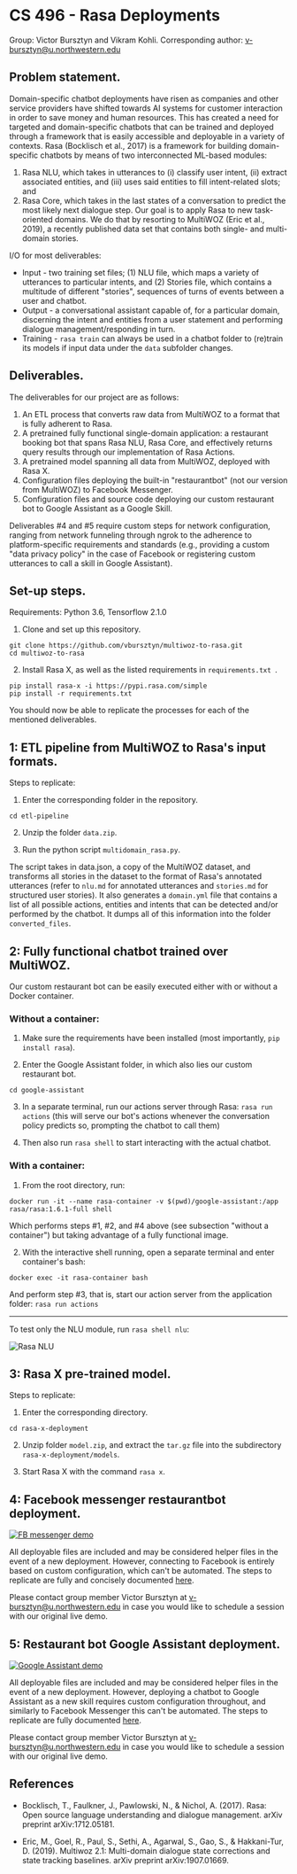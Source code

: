 # CS 496 - Rasa Deployments

Group: Victor Bursztyn and Vikram Kohli. Corresponding author: v-bursztyn@u.northwestern.edu

## Problem statement.
Domain-specific chatbot deployments have risen as companies and other service providers have shifted towards AI systems for customer interaction in order to save money and human resources. This has created a need for targeted and domain-specific chatbots that can be trained and deployed through a framework that is easily accessible and deployable in a variety of contexts. Rasa (Bocklisch et al., 2017) is a framework for building domain-specific chatbots by means of two interconnected ML-based modules:
1. Rasa NLU, which takes in utterances to (i) classify user intent, (ii) extract associated entities, and (iii) uses said entities to fill intent-related slots; and
2. Rasa Core, which takes in the last states of a conversation to predict the most likely next dialogue step.
Our goal is to apply Rasa to new task-oriented domains. We do that by resorting to MultiWOZ (Eric et al., 2019), a recently published data set that contains both single- and multi-domain stories.

I/O for most deliverables:
* Input - two training set files; (1) NLU file, which maps a variety of utterances to particular intents, and (2) Stories file, which contains a multitude of different "stories", sequences of turns of events between a user and chatbot.
* Output - a conversational assistant capable of, for a particular domain, discerning the intent and entities from a user statement and performing dialogue management/responding in turn.
* Training - `rasa train` can always be used in a chatbot folder to (re)train its models if input data under the `data` subfolder changes.

## Deliverables.
The deliverables for our project are as follows:
1. An ETL process that converts raw data from MultiWOZ to a format that is fully adherent to Rasa.
2. A pretrained fully functional single-domain application: a restaurant booking bot that spans Rasa NLU, Rasa Core, and effectively returns query results through our implementation of Rasa Actions.
3. A pretrained model spanning all data from MultiWOZ, deployed with Rasa X.
4. Configuration files deploying the built-in "restaurantbot" (not our version from MultiWOZ) to Facebook Messenger.
5. Configuration files and source code deploying our custom restaurant bot to Google Assistant as a Google Skill.

Deliverables #4 and #5 require custom steps for network configuration, ranging from network funneling through ngrok to the adherence to platform-specific requirements and standards (e.g., providing a custom "data privacy policy" in the case of Facebook or registering custom utterances to call a skill in Google Assistant).

## Set-up steps.

Requirements: Python 3.6, Tensorflow 2.1.0

1. Clone and set up this repository.
```
git clone https://github.com/vbursztyn/multiwoz-to-rasa.git
cd multiwoz-to-rasa
```

2. Install Rasa X, as well as the listed requirements in `requirements.txt `.
```
pip install rasa-x -i https://pypi.rasa.com/simple
pip install -r requirements.txt
```

You should now be able to replicate the processes for each of the mentioned deliverables.

## 1: ETL pipeline from MultiWOZ to Rasa's input formats.

Steps to replicate:

1. Enter the corresponding folder in the repository.

```
cd etl-pipeline
```

2. Unzip the folder `data.zip`.

3. Run the python script `multidomain_rasa.py`.

The script takes in data.json, a copy of the MultiWOZ dataset, and transforms all stories in the dataset to the format of Rasa's annotated utterances (refer to `nlu.md` for annotated utterances and `stories.md` for structured user stories). It also generates a `domain.yml` file that contains a list of all possible actions, entities and intents that can be detected and/or performed by the chatbot. It dumps all of this information into the folder `converted_files`.

## 2: Fully functional chatbot trained over MultiWOZ.

Our custom restaurant bot can be easily executed either with or without a Docker container.

### Without a container:

1. Make sure the requirements have been installed (most importantly, `pip install rasa`).

2. Enter the Google Assistant folder, in which also lies our custom restaurant bot.

```
cd google-assistant
```

3. In a separate terminal, run our actions server through Rasa: `rasa run actions` (this will serve our bot's actions whenever the conversation policy predicts so, prompting the chatbot to call them)

4. Then also run `rasa shell` to start interacting with the actual chatbot.

### With a container:

1. From the root directory, run:

```
docker run -it --name rasa-container -v $(pwd)/google-assistant:/app rasa/rasa:1.6.1-full shell
```

Which performs steps #1, #2, and #4 above (see subsection "without a container") but taking advantage of a fully functional image.

2. With the interactive shell running, open a separate terminal and enter container's bash:

```
docker exec -it rasa-container bash
```

And perform step #3, that is, start our action server from the application folder: `rasa run actions`

---

To test only the NLU module, run `rasa shell nlu`:

![Rasa NLU](https://github.com/vbursztyn/multiwoz-to-rasa/blob/master/rasa_nlu.png)

## 3: Rasa X pre-trained model.

Steps to replicate:

1. Enter the corresponding directory.

```
cd rasa-x-deployment
```

2. Unzip folder `model.zip`, and extract the `tar.gz` file into the subdirectory `rasa-x-deployment/models`.

3. Start Rasa X with the command `rasa x`.

## 4: Facebook messenger restaurantbot deployment.

[![FB messenger demo](https://j.gifs.com/XL0gVo.gif)](https://www.youtube.com/watch?v=35YqSL8Oimg)

All deployable files are included and may be considered helper files in the event of a new deployment. However, connecting to Facebook is entirely based on custom configuration, which can't be automated. The steps to replicate are fully and concisely documented [here](https://rasa.com/docs/rasa/user-guide/connectors/facebook-messenger/).

Please contact group member Victor Bursztyn at v-bursztyn@u.northwestern.edu in case you would like to schedule a session with our original live demo.

## 5: Restaurant bot Google Assistant deployment.

[![Google Assistant demo](https://j.gifs.com/Mw2RWR.gif)](https://www.youtube.com/watch?v=niHGCLBaflc)

All deployable files are included and may be considered helper files in the event of a new deployment. However, deploying a chatbot to Google Assistant as a new skill requires custom configuration throughout, and similarly to Facebook Messenger this can't be automated. The steps to replicate are fully documented [here](https://blog.rasa.com/going-beyond-hey-google-building-a-rasa-powered-google-assistant/).

Please contact group member Victor Bursztyn at v-bursztyn@u.northwestern.edu in case you would like to schedule a session with our original live demo.

## References
* Bocklisch, T., Faulkner, J., Pawlowski, N., & Nichol, A. (2017). Rasa: Open source language understanding and dialogue management. arXiv preprint arXiv:1712.05181.

* Eric, M., Goel, R., Paul, S., Sethi, A., Agarwal, S., Gao, S., & Hakkani-Tur, D. (2019). Multiwoz 2.1: Multi-domain dialogue state corrections and state tracking baselines. arXiv preprint arXiv:1907.01669.

